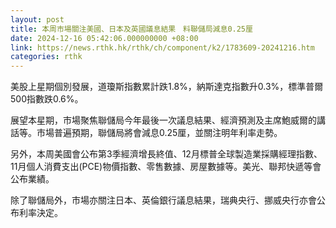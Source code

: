 ```yaml
---
layout: post
title: 本周市場關注美國、日本及英國議息結果　料聯儲局減息0.25厘
date: 2024-12-16 05:42:06.000000000 +08:00
link: https://news.rthk.hk/rthk/ch/component/k2/1783609-20241216.htm
categories: rthk
---
```


美股上星期個別發展，道瓊斯指數累計跌1.8%，納斯達克指數升0.3%，標準普爾500指數跌0.6%。

展望本星期，市場聚焦聯儲局今年最後一次議息結果、經濟預測及主席鮑威爾的講話等。市場普遍預期，聯儲局將會減息0.25厘，並關注明年利率走勢。

另外，本周美國會公布第3季經濟增長終值、12月標普全球製造業採購經理指數、11月個人消費支出(PCE)物價指數、零售數據、房屋數據等。美光、聯邦快遞等會公布業績。

除了聯儲局外，市場亦關注日本、英倫銀行議息結果，瑞典央行、挪威央行亦會公布利率決定。
